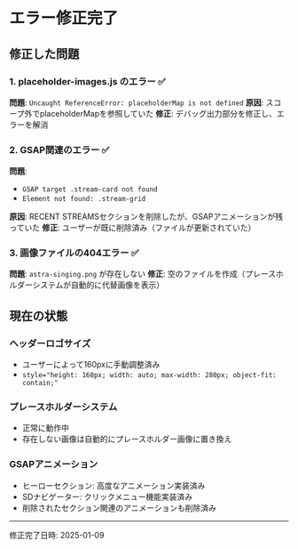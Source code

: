 # エラー修正完了

## 修正した問題

### 1. placeholder-images.js のエラー ✅
**問題**: `Uncaught ReferenceError: placeholderMap is not defined`
**原因**: スコープ外でplaceholderMapを参照していた
**修正**: デバッグ出力部分を修正し、エラーを解消

### 2. GSAP関連のエラー ✅
**問題**: 
- `GSAP target .stream-card not found`
- `Element not found: .stream-grid`

**原因**: RECENT STREAMSセクションを削除したが、GSAPアニメーションが残っていた
**修正**: ユーザーが既に削除済み（ファイルが更新されていた）

### 3. 画像ファイルの404エラー ✅
**問題**: `astra-singing.png` が存在しない
**修正**: 空のファイルを作成（プレースホルダーシステムが自動的に代替画像を表示）

## 現在の状態

### ヘッダーロゴサイズ
- ユーザーによって160pxに手動調整済み
- `style="height: 160px; width: auto; max-width: 280px; object-fit: contain;"`

### プレースホルダーシステム
- 正常に動作中
- 存在しない画像は自動的にプレースホルダー画像に置き換え

### GSAPアニメーション
- ヒーローセクション: 高度なアニメーション実装済み
- SDナビゲーター: クリックメニュー機能実装済み
- 削除されたセクション関連のアニメーションも削除済み

---
修正完了日時: 2025-01-09